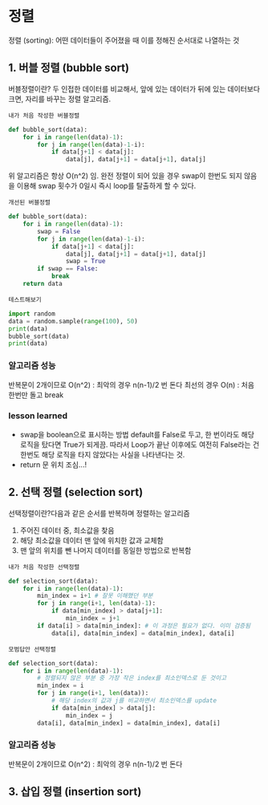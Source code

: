 # 정렬

정렬 (sorting): 어떤 데이터들이 주어졌을 때 이를 정해진 순서대로 나열하는 것

## 1. 버블 정렬 (bubble sort)

버블정렬이란?
두 인접한 데이터를 비교해서, 앞에 있는 데이터가 뒤에 있는 데이터보다 크면, 자리를 바꾸는 정렬 알고리즘.

`내가 처음 작성한 버블정렬`

```python
def bubble_sort(data):
    for i in range(len(data)-1):
        for j in range(len(data)-1-i):
            if data[j+1] < data[j]:
                data[j], data[j+1] = data[j+1], data[j]
```

위 알고리즘은 항상 O(n^2) 임. 완전 정렬이 되어 있을 경우 swap이 한번도 되지 않음을 이용해 swap 횟수가 0일시 즉시 loop를 탈출하게 할 수 있다.

`개선된 버블정렬`

```python
def bubble_sort(data):
    for i in range(len(data)-1):
        swap = False
        for j in range(len(data)-1-i):
            if data[j+1] < data[j]:
                data[j], data[j+1] = data[j+1], data[j]
                swap = True
        if swap == False:
            break
    return data
```

`테스트해보기`

```python
import random
data = random.sample(range(100), 50)
print(data)
bubble_sort(data)
print(data)
```

### 알고리즘 성능

반복문이 2개이므로 O(n^2) : 최악의 경우 n(n-1)/2 번 돈다
최선의 경우 O(n) : 처음 한번만 돌고 break

### lesson learned

- swap을 boolean으로 표시하는 방법
  default를 False로 두고, 한 번이라도 해당 로직을 탔다면 True가 되게끔. 따라서 Loop가 끝난 이후에도 여전히 False라는 건 한번도 해당 로직을 타지 않았다는 사실을 나타낸다는 것.
- return 문 위치 조심...!



## 2. 선택 정렬 (selection sort)

선택정렬이란?다음과 같은 순서를 반복하며 정렬하는 알고리즘

1. 주어진 데이터 중, 최소값을 찾음
2. 해당 최소값을 데이터 맨 앞에 위치한 값과 교체함
3. 맨 앞의 위치를 뺀 나머지 데이터를 동일한 방법으로 반복함

`내가 처음 작성한 선택정렬` 

```python
def selection_sort(data):
    for i in range(len(data)-1):
        min_index = i+1 # 잘못 이해했던 부분
        for j in range(i+1, len(data)-1):
            if data[min_index] > data[j+1]:
                min_index = j+1
        if data[i] > data[min_index]: # 이 과정은 필요가 없다. 이미 검증됨
            data[i], data[min_index] = data[min_index], data[i]
```

`모범답안 선택정렬`

```python
def selection_sort(data):
    for i in range(len(data)-1):
      	# 정렬되지 않은 부분 중 가장 작은 index를 최소인덱스로 둔 것이고
        min_index = i
        for j in range(i+1, len(data)):
          	# 해당 index의 값과 j를 비교하면서 최소인덱스를 update
            if data[min_index] > data[j]:
                min_index = j
        data[i], data[min_index] = data[min_index], data[i]
```

### 알고리즘 성능

반복문이 2개이므로 O(n^2) : 최악의 경우 n(n-1)/2 번 돈다


## 3. 삽입 정렬 (insertion sort)